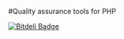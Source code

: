 #Quality assurance tools for PHP

[![Bitdeli Badge](https://d2weczhvl823v0.cloudfront.net/jkobus/qa-tools/trend.png)](https://bitdeli.com/free "Bitdeli Badge")

